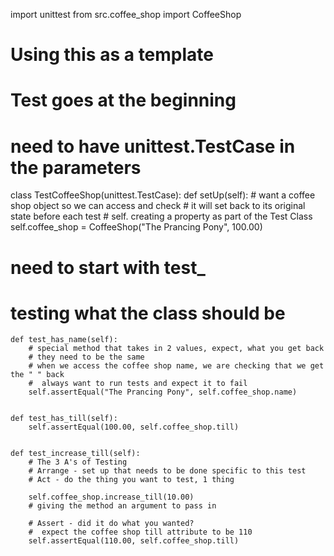 import unittest 
from src.coffee_shop import CoffeeShop

# Using this as a template
# Test goes at the beginning
# need to have unittest.TestCase in the parameters

class TestCoffeeShop(unittest.TestCase):
    def setUp(self):
        # want a coffee shop object so we can access and check 
        # it will set back to its original state before each test
        # self. creating a property as part of the Test Class
        self.coffee_shop = CoffeeShop("The Prancing Pony", 100.00)

# need to start with test_
# testing what the class should be 
    def test_has_name(self):
        # special method that takes in 2 values, expect, what you get back
        # they need to be the same
        # when we access the coffee shop name, we are checking that we get the " " back
        #  always want to run tests and expect it to fail
        self.assertEqual("The Prancing Pony", self.coffee_shop.name)


    def test_has_till(self):
        self.assertEqual(100.00, self.coffee_shop.till)

    
    def test_increase_till(self):
        # The 3 A's of Testing 
        # Arrange - set up that needs to be done specific to this test
        # Act - do the thing you want to test, 1 thing

        self.coffee_shop.increase_till(10.00)
        # giving the method an argument to pass in 

        # Assert - did it do what you wanted?
        #  expect the coffee shop till attribute to be 110 
        self.assertEqual(110.00, self.coffee_shop.till)